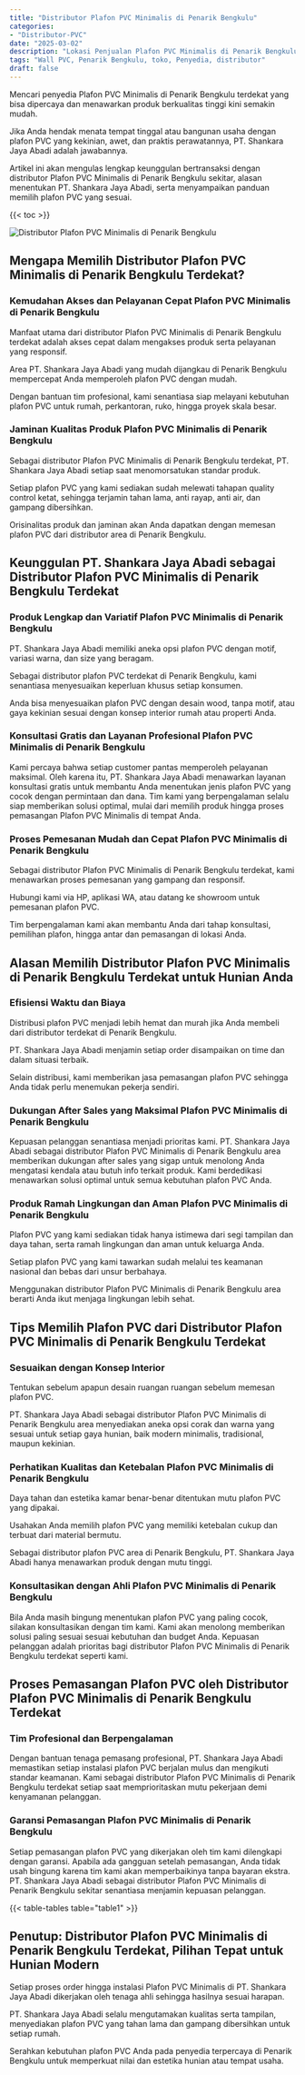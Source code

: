 ```yaml
---
title: "Distributor Plafon PVC Minimalis di Penarik Bengkulu"
categories: 
- "Distributor-PVC"
date: "2025-03-02"
description: "Lokasi Penjualan Plafon PVC Minimalis di Penarik Bengkulu bagi rumah, kantor, dan gerai. Material berkualitas, pilihan motif, variasi warna modern, beserta servis instalasi dikerjakan oleh teknisi berpengalaman dan kepastian resmi!|Layanan penyediaan Plafon PVC Minimalis di Penarik Bengkulu untuk keperluan tempat tinggal, perkantoran, maupun ritel, beserta produk berkualitas dan penempatan oleh tenaga ahli ahli serta kepastian resmi.|Alternatif Plafon PVC Minimalis di Penarik Bengkulu yang terpercaya bagi hunian, perkantoran, serta ritel, dengan panel unggulan dan instalasi ditangani oleh tim profesional dan jaminan resmi.|Penyediaan Plafon PVC Minimalis di Penarik Bengkulu untuk tempat tinggal, perkantoran, dan toko, beserta produk berkualitas dan instalasi oleh tenaga ahli berpengalaman, dilengkapi beserta garansi resmi.}"
tags: "Wall PVC, Penarik Bengkulu, toko, Penyedia, distributor"
draft: false
---
```


Mencari penyedia Plafon PVC Minimalis di Penarik Bengkulu terdekat yang bisa dipercaya dan menawarkan produk berkualitas tinggi kini semakin mudah.

Jika Anda hendak menata tempat tinggal atau bangunan usaha dengan plafon PVC yang kekinian, awet, dan praktis perawatannya, PT. Shankara Jaya Abadi adalah jawabannya.

Artikel ini akan mengulas lengkap keunggulan bertransaksi dengan distributor Plafon PVC Minimalis di Penarik Bengkulu sekitar, alasan menentukan PT. Shankara Jaya Abadi, serta menyampaikan panduan memilih plafon PVC yang sesuai.

{{< toc >}}

![Distributor Plafon PVC Minimalis di Penarik Bengkulu](/images/Distributor-PVC/Distributor-Plafon-PVC-Minimalis-di-Penarik-Bengkulu.png)


## Mengapa Memilih Distributor Plafon PVC Minimalis di Penarik Bengkulu Terdekat?

### Kemudahan Akses dan Pelayanan Cepat Plafon PVC Minimalis di Penarik Bengkulu

Manfaat utama dari distributor Plafon PVC Minimalis di Penarik Bengkulu terdekat adalah akses cepat dalam mengakses produk serta pelayanan yang responsif.

Area PT. Shankara Jaya Abadi yang mudah dijangkau di Penarik Bengkulu mempercepat Anda memperoleh plafon PVC dengan mudah.

Dengan bantuan tim profesional, kami senantiasa siap melayani kebutuhan plafon PVC untuk rumah, perkantoran, ruko, hingga proyek skala besar.

### Jaminan Kualitas Produk Plafon PVC Minimalis di Penarik Bengkulu

Sebagai distributor Plafon PVC Minimalis di Penarik Bengkulu terdekat, PT. Shankara Jaya Abadi setiap saat menomorsatukan standar produk.

Setiap plafon PVC yang kami sediakan sudah melewati tahapan quality control ketat, sehingga terjamin tahan lama, anti rayap, anti air, dan gampang dibersihkan.

Orisinalitas produk dan jaminan akan Anda dapatkan dengan memesan plafon PVC dari distributor area di Penarik Bengkulu.

## Keunggulan PT. Shankara Jaya Abadi sebagai Distributor Plafon PVC Minimalis di Penarik Bengkulu Terdekat

### Produk Lengkap dan Variatif Plafon PVC Minimalis di Penarik Bengkulu

PT. Shankara Jaya Abadi memiliki aneka opsi plafon PVC dengan motif, variasi warna, dan size yang beragam.

Sebagai distributor plafon PVC terdekat di Penarik Bengkulu, kami senantiasa menyesuaikan keperluan khusus setiap konsumen.

Anda bisa menyesuaikan plafon PVC dengan desain wood, tanpa motif, atau gaya kekinian sesuai dengan konsep interior rumah atau properti Anda.

### Konsultasi Gratis dan Layanan Profesional Plafon PVC Minimalis di Penarik Bengkulu

Kami percaya bahwa setiap customer pantas memperoleh pelayanan maksimal. Oleh karena itu, PT. Shankara Jaya Abadi menawarkan layanan konsultasi gratis untuk membantu Anda menentukan jenis plafon PVC yang cocok dengan permintaan dan dana. Tim kami yang berpengalaman selalu siap memberikan solusi optimal, mulai dari memilih produk hingga proses pemasangan Plafon PVC Minimalis di tempat Anda.

### Proses Pemesanan Mudah dan Cepat Plafon PVC Minimalis di Penarik Bengkulu

Sebagai distributor Plafon PVC Minimalis di Penarik Bengkulu terdekat, kami menawarkan proses pemesanan yang gampang dan responsif.

Hubungi kami via HP, aplikasi WA, atau datang ke showroom untuk pemesanan plafon PVC.

Tim berpengalaman kami akan membantu Anda dari tahap konsultasi, pemilihan plafon, hingga antar dan pemasangan di lokasi Anda.

## Alasan Memilih Distributor Plafon PVC Minimalis di Penarik Bengkulu Terdekat untuk Hunian Anda

### Efisiensi Waktu dan Biaya

Distribusi plafon PVC menjadi lebih hemat dan murah jika Anda membeli dari distributor terdekat di Penarik Bengkulu.

PT. Shankara Jaya Abadi menjamin setiap order disampaikan on time dan dalam situasi terbaik.

Selain distribusi, kami memberikan jasa pemasangan plafon PVC sehingga Anda tidak perlu menemukan pekerja sendiri.

### Dukungan After Sales yang Maksimal Plafon PVC Minimalis di Penarik Bengkulu

Kepuasan pelanggan senantiasa menjadi prioritas kami. PT. Shankara Jaya Abadi sebagai distributor Plafon PVC Minimalis di Penarik Bengkulu area memberikan dukungan after sales yang sigap untuk menolong Anda mengatasi kendala atau butuh info terkait produk. Kami berdedikasi menawarkan solusi optimal untuk semua kebutuhan plafon PVC Anda.

### Produk Ramah Lingkungan dan Aman Plafon PVC Minimalis di Penarik Bengkulu

Plafon PVC yang kami sediakan tidak hanya istimewa dari segi tampilan dan daya tahan, serta ramah lingkungan dan aman untuk keluarga Anda.

Setiap plafon PVC yang kami tawarkan sudah melalui tes keamanan nasional dan bebas dari unsur berbahaya.

Menggunakan distributor Plafon PVC Minimalis di Penarik Bengkulu area berarti Anda ikut menjaga lingkungan lebih sehat.

## Tips Memilih Plafon PVC dari Distributor Plafon PVC Minimalis di Penarik Bengkulu Terdekat

### Sesuaikan dengan Konsep Interior

Tentukan sebelum apapun desain ruangan ruangan sebelum memesan plafon PVC.

PT. Shankara Jaya Abadi sebagai distributor Plafon PVC Minimalis di Penarik Bengkulu area menyediakan aneka opsi corak dan warna yang sesuai untuk setiap gaya hunian, baik modern minimalis, tradisional, maupun kekinian.

### Perhatikan Kualitas dan Ketebalan Plafon PVC Minimalis di Penarik Bengkulu

Daya tahan dan estetika kamar benar-benar ditentukan mutu plafon PVC yang dipakai.

Usahakan Anda memilih plafon PVC yang memiliki ketebalan cukup dan terbuat dari material bermutu.

Sebagai distributor plafon PVC area di Penarik Bengkulu, PT. Shankara Jaya Abadi hanya menawarkan produk dengan mutu tinggi.

### Konsultasikan dengan Ahli Plafon PVC Minimalis di Penarik Bengkulu

Bila Anda masih bingung menentukan plafon PVC yang paling cocok, silakan konsultasikan dengan tim kami. Kami akan menolong memberikan solusi paling sesuai sesuai kebutuhan dan budget Anda. Kepuasan pelanggan adalah prioritas bagi distributor Plafon PVC Minimalis di Penarik Bengkulu terdekat seperti kami.

## Proses Pemasangan Plafon PVC oleh Distributor Plafon PVC Minimalis di Penarik Bengkulu Terdekat

### Tim Profesional dan Berpengalaman

Dengan bantuan tenaga pemasang profesional, PT. Shankara Jaya Abadi memastikan setiap instalasi plafon PVC berjalan mulus dan mengikuti standar keamanan. Kami sebagai distributor Plafon PVC Minimalis di Penarik Bengkulu terdekat setiap saat memprioritaskan mutu pekerjaan demi kenyamanan pelanggan.

### Garansi Pemasangan Plafon PVC Minimalis di Penarik Bengkulu

Setiap pemasangan plafon PVC yang dikerjakan oleh tim kami dilengkapi dengan garansi. Apabila ada gangguan setelah pemasangan, Anda tidak usah bingung karena tim kami akan memperbaikinya tanpa bayaran ekstra. PT. Shankara Jaya Abadi sebagai distributor Plafon PVC Minimalis di Penarik Bengkulu sekitar senantiasa menjamin kepuasan pelanggan.

{{< table-tables table="table1" >}}

## Penutup: Distributor Plafon PVC Minimalis di Penarik Bengkulu Terdekat, Pilihan Tepat untuk Hunian Modern

Setiap proses order hingga instalasi Plafon PVC Minimalis di PT. Shankara Jaya Abadi dikerjakan oleh tenaga ahli sehingga hasilnya sesuai harapan.

PT. Shankara Jaya Abadi selalu mengutamakan kualitas serta tampilan, menyediakan plafon PVC yang tahan lama dan gampang dibersihkan untuk setiap rumah.

Serahkan kebutuhan plafon PVC Anda pada penyedia terpercaya di Penarik Bengkulu untuk memperkuat nilai dan estetika hunian atau tempat usaha.